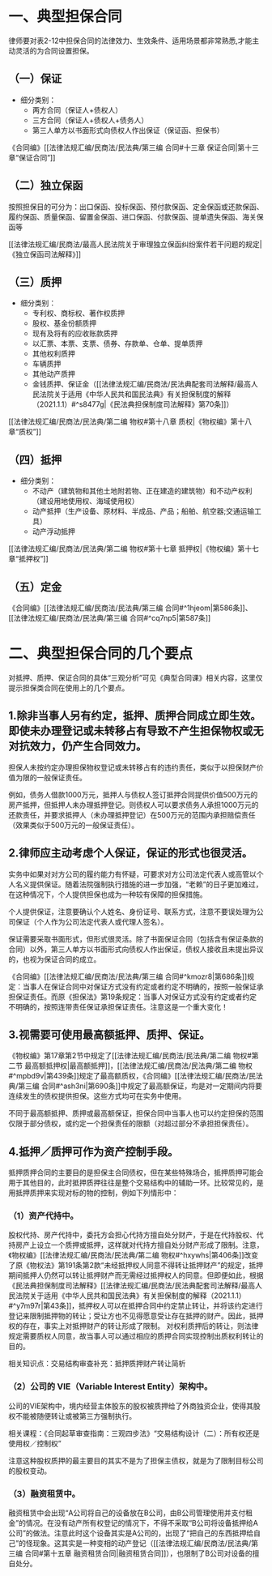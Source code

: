 # 一、典型担保合同
律师要对表2-12中担保合同的法律效力、生效条件、适用场景都非常熟悉,才能主动灵活的为合同设置担保。
## （一）保证
- 细分类别：
	- 两方合同（保证人+债权人）
	- 三方合同（保证人+债权人+债务人）
	- 第三人单方以书面形式向债权人作出保证（保证函、担保书）

《合同编》[[法律法规汇编/民商法/民法典/第三编 合同#十三章 保证合同|第十三章“保证合同”]]
## （二）独立保函
按照担保目的可分为：出口保函、投标保函、预付款保函、定金保函或还款保函、履约保函、质量保函、留置金保函、进口保函、付款保函、提单遗失保函、海关保函等

[[法律法规汇编/民商法/最高人民法院关于审理独立保函纠纷案件若干问题的规定|《独立保函司法解释》]]
## （三）质押
- 细分类别：
	- 专利权、商标权、著作权质押
	- 股权、基金份额质押
	- 现有及将有的应收账款质押
	- 以汇票、本票、支票、债券、存款单、仓单、提单质押
	- 其他权利质押
	- 车辆质押
	- 其他动产质押
	- 金钱质押、保证金（[[法律法规汇编/民商法/民法典配套司法解释/最高人民法院关于适用《中华人民共和国民法典》有关担保制度的解释（2021.1.1）#^s8477g|《民法典担保制度司法解释》第70条]]）

[[法律法规汇编/民商法/民法典/第二编 物权#第十八章 质权|《物权编》第十八章“质权”]]
## （四）抵押
- 细分类别：
	- 不动产（建筑物和其他土地附若物、正在建造的建筑物）和不动产权利（建设用地使用权、海域使用权）
	- 动产抵押（生产设备、原材料、半成品、产品；船舶、航空器;交通运输工具）
	- 动产浮动抵押

[[法律法规汇编/民商法/民法典/第二编 物权#第十七章 抵押权|《物权编》第十七章“抵押权”]]
## （五）定金
《合同编》[[法律法规汇编/民商法/民法典/第三编 合同#^1hjeom|第586条]]、[[法律法规汇编/民商法/民法典/第三编 合同#^cq7np5|第587条]]
# 二、典型担保合同的几个要点
对抵押、质押、保证合同的具体“三观分析”可见《典型合同课》相关内容，这里仅提示担保类合同在使用上的几个要点。
## 1.除非当事人另有约定，抵押、质押合同成立即生效。即使未办理登记或未转移占有导致不产生担保物权或无对抗效力，仍产生合同效力。
担保人未按约定办理担保物权登记或未转移占有的违约责任，类似于以担保财产价值为限的一般保证责任。

例如，债务人借款1000万元，抵押人与债权人签订抵押合同提供价值500万元的房产抵押，但抵押人未办理抵押登记。则债权人可以要求债务人承担1000万元的还款责任，并要求抵押人（未办理抵押登记）在500万元的范围内承担赔偿责任（效果类似于500万元的一般保证责任）。
## 2.律师应主动考虑个人保证，保证的形式也很灵活。
实务中如果对对方公司的履约能力有怀疑，可要求对方公司法定代表人或高管以个人名义提供保证。随着法院强制执行措施的进一步加强，“老赖”的日子更加难过，在这种情况下，个人提供担保也成为一种较有保障的担保措施。

个人提供保证，注意要确认个人姓名、身份证号、联系方式，注意不要误处理为公司保证（个人作为公司法定代表人或代理人签名）。

保证需要采取书面形式，但形式很灵活。除了书面保证合同（包括含有保证条款的合同）以外，第三人单方以书面形式向债权人作出保证，债权人接收且未提出异议的，也视为保证合同的成立。

《合同编》[[法律法规汇编/民商法/民法典/第三编 合同#^kmozr8|第686条]]规定：当事人在保证合同中对保证方式没有约定或者约定不明确的，按照一般保证承担保证责任。而原《担保法》第19条规定：当事人对保证方式没有约定或者约定不明确的，按照连带责任保证承担保证责任。注意这是一个重大变化！
## 3.视需要可使用最高额抵押、质押、保证。
《物权编》第17章第2节中规定了[[法律法规汇编/民商法/民法典/第二编 物权#第二节 最高额抵押权|最高额抵押]]，[[法律法规汇编/民商法/民法典/第二编 物权#^mpbd9v|第439条]]规定了最高额质权，《合同编》[[法律法规汇编/民商法/民法典/第三编 合同#^ash3ni|第690条]]中规定了最高额保证，均是对一定期间内将要连续发生的债权提供担保。这些方式均可在实务中使用。

不同于最高额抵押、质押或最高额保证，担保合同中当事人也可以约定担保的范围仅限于部分债权，或约定一个担保责任的限额（对超过部分不承担担保责任）。
## 4.抵押／质押可作为资产控制手段。
抵押质押合同的主要目的是担保主合同债权，但在某些特殊场合，抵押质押可能会用于其他目的，此时抵押质押往往是整个交易结构中的辅助一环。比较常见的，是用抵押质押来实现对标的物的控制，例如下列情形中：
### （1）资产代持中。
股权代持、房产代持中，委托方会担心代持方擅自处分财产，于是在代持股权、代持房产上设立一个质押或抵押，这样就对代持方擅自处分财产形成了限制。注意，《物权编》[[法律法规汇编/民商法/民法典/第二编 物权#^hxywhs|第406条]]改变了原《物权法》第191条第2款“未经抵押权人同意不得转让抵押财产”的规定，抵押期间抵押人仍然可以转让抵押财产而无需经过抵押权人的同意。但即便如此，根据《民法典担保制度司法解释》[[法律法规汇编/民商法/民法典配套司法解释/最高人民法院关于适用《中华人民共和国民法典》有关担保制度的解释（2021.1.1）#^y7m97r|第43条]]，抵押权人可以在抵押合同中约定禁止转让，并将该约定进行登记来限制抵押物的转让；受让方也不见得愿意受让存在抵押的财产。因此，抵押权的存在，事实上对抵押财产的转让形成了限制。
对权利质押后的转让，则法律规定需要质权人同意，故当事人可以通过相应的质押合同实现控制出质权利转让的目的。

相关知识点：交易结构审查补充：抵押质押财产转让简析
### （2）公司的 VIE（Variable Interest Entity）架构中。
公司的VIE架构中，境内经营主体股东的股权被质押给了外商独资企业，使得其股权不能被随便转让或被第三方强制执行。

相关课程：《合同起草审查指南：三观四步法》“交易结构设计（二）：所有权还是使用权／控制权”

注意这种股权质押的最主要目的其实不是为了担保主债权，就是为了限制目标公司的股权变动。
### （3）融资租赁中。
融资租赁中会出现“A公司将自己的设备放在B公司，由B公司管理使用并支付租金”的情况。在没有动产所有权登记的情况下，不得不采取“B公司将设备抵押给A公司”的做法。注意此时这个设备其实是A公司的，出现了“把自己的东西抵押给自己”的怪现象。这其实是一种变相的动产登记（[[法律法规汇编/民商法/民法典/第三编 合同#第十五章 融资租赁合同|融资租赁合同]]），也限制了B公司对设备的擅自处分。